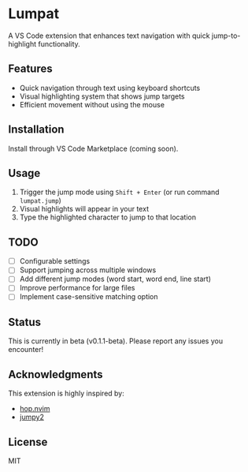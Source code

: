 # Lumpat

A VS Code extension that enhances text navigation with quick jump-to-highlight functionality.

## Features

- Quick navigation through text using keyboard shortcuts
- Visual highlighting system that shows jump targets
- Efficient movement without using the mouse

## Installation

Install through VS Code Marketplace (coming soon).

## Usage

1. Trigger the jump mode using `Shift + Enter` (or run command `lumpat.jump`)
2. Visual highlights will appear in your text
3. Type the highlighted character to jump to that location

## TODO

- [ ] Configurable settings
- [ ] Support jumping across multiple windows
- [ ] Add different jump modes (word start, word end, line start)
- [ ] Improve performance for large files
- [ ] Implement case-sensitive matching option

## Status

This is currently in beta (v0.1.1-beta). Please report any issues you encounter!

## Acknowledgments

This extension is highly inspired by:
- [hop.nvim](https://github.com/hadronized/hop.nvim)
- [jumpy2](https://github.com/DavidLGoldberg/jumpy2)

## License

MIT
